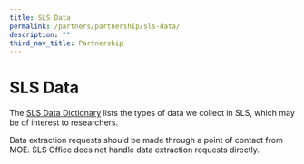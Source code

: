 ```yaml
---
title: SLS Data
permalink: /partners/partnership/sls-data/
description: ""
third_nav_title: Partnership
---
```

SLS Data
========

 The [SLS Data Dictionary](/files/Partnerships/data%20dictionary.pdf) lists the types of data we collect in SLS, which may be of interest to researchers.

 Data extraction requests should be made through a point of contact from MOE. SLS Office does not handle data extraction requests directly.